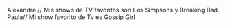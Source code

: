 Alexandra // Mis shows de TV favoritos son Los Simpsons y Breaking Bad.
Paula// Mi show favorito de Tv es Gossip Girl
